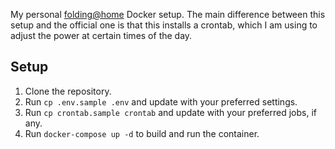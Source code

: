 My personal [folding@home](https://foldingathome.org/) Docker setup. The main difference between this setup and the official one is that this installs a crontab, which I am using to adjust the power at certain times of the day.

## Setup
1. Clone the repository.
2. Run `cp .env.sample .env` and update with your preferred settings.
3. Run `cp crontab.sample crontab` and update with your preferred jobs, if any.
4. Run `docker-compose up -d` to build and run the container.
